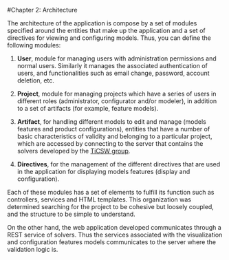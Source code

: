 #Chapter 2: Architecture

The architecture of the application is compose by a set of  modules  specified around the entities that make up the application and a set of directives for viewing and configuring models. Thus, you can define the following modules:

1. **User**, module for managing users with administration permissions and normal users. Similarly it manages the associated authentication of users, and functionalities such as email change, password, account deletion, etc.

2. **Project**, module for managing projects which have a series of users in different roles (administrator, configurator and/or modeler), in addition to a set of artifacts (for example, feature models).

3. **Artifact**, for handling different models to edit and manage (models features and product configurations), entities that have a number of basic characteristics of validity and belonging to a particular project, which are accessed by connecting to the server that contains the solvers developed by the [TiCSW group](http://ticsw.uniandes.edu.co).

4. **Directives**, for the management of the different directives that are used in the application for displaying models features (display and configuration).

Each of these modules has a set of elements to fulfill its function such as controllers, services and HTML templates. This organization was determined searching for the project to be cohesive but loosely coupled, and the structure to be simple to understand.  

On the other hand, the web application developed communicates through a REST service of solvers. Thus the services associated with the visualization and configuration features models communicates to the server where the validation logic is.